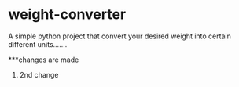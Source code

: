 # weight-converter
A simple python project that convert your desired weight into certain different units.......

***changes are made
1. 2nd change
